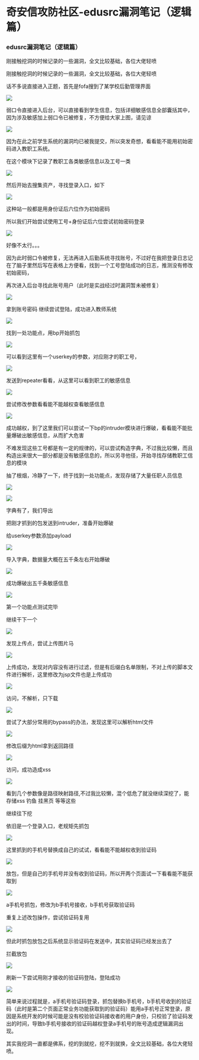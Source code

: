 

# 奇安信攻防社区-edusrc漏洞笔记（逻辑篇）

### edusrc漏洞笔记（逻辑篇）

刚接触挖洞的时候记录的一些漏洞，全文比较基础，各位大佬轻喷

刚接触挖洞的时候记录的一些漏洞，全文比较基础，各位大佬轻喷

话不多说直接进入正题，首先是fofa搜到了某学校后勤管理界面

![](assets/1703485236-22c63b177e7598238d554ca86470f245.png)

弱口令直接进入后台，可以直接看到学生信息，包括详细敏感信息全部囊括其中，因为涉及敏感加上弱口令已被修复，不方便给大家上图，请见谅

![](assets/1703485236-06c11f69823a07f1058ec6a728166ba4.png)

因为在此之前学生系统的漏洞均已被我提交，所以突发奇想，看看能不能用初始密码进入教职工系统。

在这个模块下记录了教职工各类敏感信息以及工号一类

![](assets/1703485236-455f179f5203f32d3d1020b219f96585.png)

然后开始去搜集资产，寻找登录入口，如下

![](assets/1703485236-dbf517dc150832a75d8b32a48b07c7d8.png)

这种站一般都是用身份证后六位作为初始密码

所以我们开始尝试使用工号+身份证后六位尝试初始密码登录

![](assets/1703485236-37154e4d1f61b6e2df5033b47a35d7c9.png)

好像不太行。。。

因为此时弱口令被修复，无法再进入后勤系统寻找账号，不过好在我把登录日志记在了脑子里然后写在表格上方便看，找到一个工号登陆成功的日志，推测没有修改初始密码，

再次进入后台寻找此账号用户（此时是实战经过时漏洞暂未被修复）

![](assets/1703485236-c695621f7b31d0968ba24aa5102f0014.png)

拿到账号密码 继续尝试登陆，成功进入教师系统

![](assets/1703485236-fdedf1dcb885c2e87af8cb9b32013c5b.png)

找到一处功能点，用bp开始抓包

![](assets/1703485236-3aeb1f2291217a22ce0c479077663cd4.png)

可以看到这里有一个userkey的参数，对应刚才的职工号，

![](assets/1703485236-ba4afdd8814afb869025142d7029a166.png)

发送到repeater看看，从这里可以看到职工的敏感信息

![](assets/1703485236-cfcf7bede0883b4689ac1a3bb3e0bacc.png)

尝试修改参数看看能不能越权查看敏感信息

![](assets/1703485236-c6c8391088bd63201120b42983b2d4ac.png)

成功越权，到了这里我们可以尝试一下bp的intruder模块进行爆破，看看能不能批量爆破出敏感信息，从而扩大危害

不难发现这些工号都是有一定的规律的，可以尝试构造字典，不过我比较懒，而且构造出来很大一部分都是没有敏感信息的，所以另寻他径，开始寻找存储教职工信息的模块

抽了根烟，冷静了一下，终于找到一处功能点，发现存储了大量任职人员信息

![](assets/1703485236-6ce33b541d7761ce171e42d32fc51995.png)

![](assets/1703485236-792720171aac795cf07c6a4609bd0f21.png)

字典有了，我们导出

把刚才抓到的包发送到intruder，准备开始爆破

给userkey参数添加payload

![](assets/1703485236-0382ccefd077a394d87e897d59d34031.png)

导入字典，数据量大概在五千条左右开始爆破

![](assets/1703485236-8de04d9b7e3196d33935288ec5159d44.png)

成功爆破出五千条敏感信息

![](assets/1703485236-1bb6443c9c664fe47712e6388e6a05da.png)

第一个功能点测试完毕

继续干下一个

![](assets/1703485236-86b3d3fef413b7afaa43d981a7a27bfc.png)

发现上传点，尝试上传图片马

![](assets/1703485236-e57a2a5450dfa646327efefe8df3454f.png)

上传成功，发现对内容没有进行过滤，但是有后缀白名单限制，不对上传的脚本文件进行解析，这里修改为jsp文件也是上传成功

![](assets/1703485236-28ddd73e7508ad783ca02321b6785d3e.png)

访问，不解析，只下载

![](assets/1703485236-6c1d518fcd3196fc137f74ee9df048b1.png)

尝试了大部分常用的bypass的办法，发现这里可以解析html文件

![](assets/1703485236-8f0f0ecab1f907ccd35e33b2a5fa2757.png)

修改后缀为html拿到返回路径

![](assets/1703485236-ae796bac81e3ba820f2f9e2b221104e7.png)

访问，成功造成xss

![](assets/1703485236-9cde316fd25babce2fee89980fdcf80f.png)

看到几个参数像是路径映射路径,不过我比较懒，混个低危了就没继续深挖了，能存储xss 钓鱼 挂黑页 等等这些

继续往下挖

依旧是一个登录入口，老规矩先抓包

![](assets/1703485236-ba7b1b44f9e12223fcf41a89f1f5b3f4.png)

这里抓到的手机号替换成自己的试试，看看能不能越权收到验证码

![](assets/1703485236-d7727b79c6592580306ac5cd15d15328.png)

放包，但是自己的手机号并没有收到验证码，所以开两个页面试一下看看能不能获取到

![](assets/1703485236-e0e93115947644f44f26a79ea5692f84.png)

a手机号抓包，修改为b手机号接收，b手机号获取验证码

重复上述改包操作，尝试验证码复用

![](assets/1703485236-98ddb7ff44d4266584e39358d7242916.png)

但此时抓包放包之后系统显示验证码在发送中，其实验证码已经发出去了

拦截放包

![](assets/1703485236-f498a431fb3952f209cc45b52a92bb15.png)

刷新一下尝试用刚才接收的验证码登陆，登陆成功

![](assets/1703485236-f1f7c1d0157cdee80630a95e542ee703.png)

简单来说过程就是，a手机号验证码登录，抓包替换b手机号，b手机号收到的验证码（此时是第二个页面正常业务功能获取到的验证码）能用a手机号正常登录，原因是系统开发的时候可能是没有校验验证码接收者的用户身份，只校验了验证码发出的时间，导致b手机号接收的验证码越权登录a手机号的账号造成逻辑漏洞出现。

其实我挖洞一直都是佛系，挖的到就挖，挖不到就换，全文比较基础，各位大佬轻喷。

